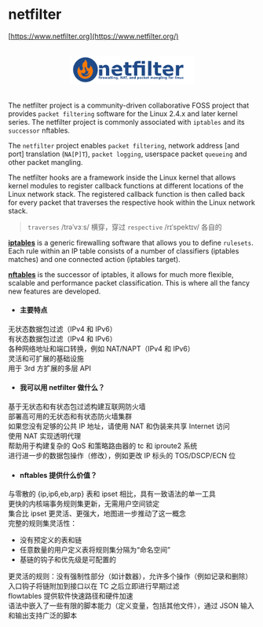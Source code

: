 # netfilter  

[https://www.netfilter.org](https://www.netfilter.org/)  

<br>
<div align=center>
    <img src="res/images/netfilter-logo3.png" width="50%"></img>  
</div>
<br>

The netfilter project is a community-driven collaborative FOSS project that provides `packet filtering` software for the Linux 2.4.x and later kernel series. The netfilter project is commonly associated with `iptables` and its `successor` nftables.  

The `netfilter` project enables `packet filtering`, network address [and port] translation (`NA[P]T`), `packet logging`, userspace packet `queueing` and other packet mangling.  

The netfilter hooks are a framework inside the Linux kernel that allows kernel modules to register callback functions at different locations of the Linux network stack. The registered callback function is then called back for every packet that traverses the respective hook within the Linux network stack.  

> `traverses` /trəˈvɜːs/ 横穿，穿过  `respective` /rɪˈspektɪv/ 各自的  

[**iptables**]() is a generic firewalling software that allows you to define `rulesets`. Each rule within an IP table consists of a number of classifiers (iptables matches) and one connected action (iptables target).

[**nftables**]() is the successor of iptables, it allows for much more flexible, scalable and performance packet classification. This is where all the fancy new features are developed.

- #### 主要特点  

无状态数据包过滤（IPv4 和 IPv6）  
有状态数据包过滤（IPv4 和 IPv6）  
各种网络地址和端口转换，例如 NAT/NAPT（IPv4 和 IPv6）  
灵活和可扩展的基础设施  
用于 3rd 方扩展的多层 API  

- #### 我可以用 netfilter 做什么？  
基于无状态和有状态包过滤构建互联网防火墙  
部署高可用的无状态和有状态防火墙集群  
如果您没有足够的公共 IP 地址，请使用 NAT 和伪装来共享 Internet 访问  
使用 NAT 实现透明代理  
帮助用于构建复杂的 QoS 和策略路由器的 tc 和 iproute2 系统  
进行进一步的数据包操作（修改），例如更改 IP 标头的 TOS/DSCP/ECN 位  

- #### nftables 提供什么价值？ 
与零散的 {ip,ip6,eb,arp} 表和 ipset 相比，具有一致语法的单一工具  
更快的内核端事务规则集更新，无需用户空间锁定  
集合比 ipset 更灵活、更强大，地图进一步推动了这一概念  
完整的规则集灵活性：  
  - 没有预定义的表和链  
  - 任意数量的用户定义表将规则集分隔为“命名空间”  
  - 基链的钩子和优先级是可配置的  

更灵活的规则：没有强制性部分（如计数器），允许多个操作（例如记录和删除）  
入口钩子将链附加到接口以在 TC 之后立即进行早期过滤  
flowtables 提供软件快速路径和硬件加速  
语法中嵌入了一些有限的脚本能力（定义变量，包括其他文件），通过 JSON 输入和输出支持广泛的脚本  